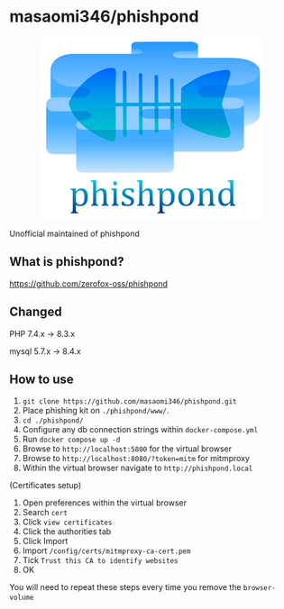 # masaomi346/phishpond
<p align="center"><img src="./phishpond.png"></p>

Unofficial maintained of phishpond

## What is phishpond?
https://github.com/zerofox-oss/phishpond

## Changed
PHP 7.4.x -> 8.3.x

mysql 5.7.x  -> 8.4.x

## How to use
1. `git clone https://github.com/masaomi346/phishpond.git`
2. Place phishing kit on `./phishpond/www/`.
3. `cd ./phishpond/`
4. Configure any db connection strings within `docker-compose.yml`
5. Run `docker compose up -d`
6. Browse to `http://localhost:5800` for the virtual browser
7. Browse to `http://localhost:8080/?token=mitm` for mitmproxy
8. Within the virtual browser navigate to `http://phishpond.local`

(Certificates setup)
1. Open preferences within the virtual browser
2. Search `cert`
3. Click `view certificates`
4. Click the authorities tab
5. Click Import
6. Import `/config/certs/mitmproxy-ca-cert.pem`
7. Tick `Trust this CA to identify websites`
8. OK

You will need to repeat these steps every time you remove the `browser-volume`
